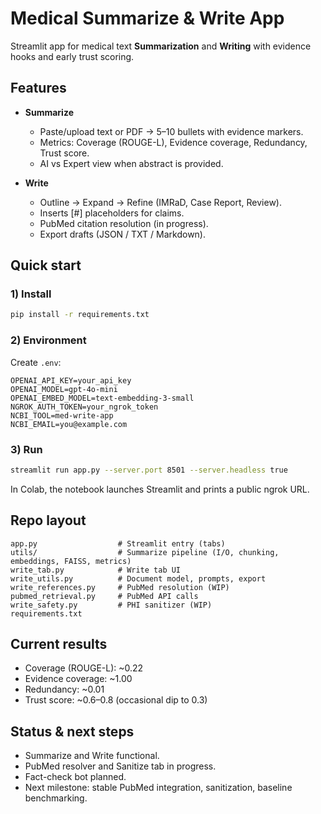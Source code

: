 # Medical Summarize & Write App

Streamlit app for medical text **Summarization** and **Writing** with evidence hooks and early trust scoring.

## Features
- **Summarize**
  - Paste/upload text or PDF → 5–10 bullets with evidence markers.
  - Metrics: Coverage (ROUGE-L), Evidence coverage, Redundancy, Trust score.
  - AI vs Expert view when abstract is provided.

- **Write**
  - Outline → Expand → Refine (IMRaD, Case Report, Review).
  - Inserts [#] placeholders for claims.
  - PubMed citation resolution (in progress).
  - Export drafts (JSON / TXT / Markdown).

## Quick start

### 1) Install
```bash
pip install -r requirements.txt
```

### 2) Environment
Create `.env`:
```
OPENAI_API_KEY=your_api_key
OPENAI_MODEL=gpt-4o-mini
OPENAI_EMBED_MODEL=text-embedding-3-small
NGROK_AUTH_TOKEN=your_ngrok_token
NCBI_TOOL=med-write-app
NCBI_EMAIL=you@example.com
```

### 3) Run
```bash
streamlit run app.py --server.port 8501 --server.headless true
```

In Colab, the notebook launches Streamlit and prints a public ngrok URL.

## Repo layout
```
app.py                  # Streamlit entry (tabs)
utils/                  # Summarize pipeline (I/O, chunking, embeddings, FAISS, metrics)
write_tab.py            # Write tab UI
write_utils.py          # Document model, prompts, export
write_references.py     # PubMed resolution (WIP)
pubmed_retrieval.py     # PubMed API calls
write_safety.py         # PHI sanitizer (WIP)
requirements.txt
```

## Current results
- Coverage (ROUGE-L): ~0.22
- Evidence coverage: ~1.00
- Redundancy: ~0.01
- Trust score: ~0.6–0.8 (occasional dip to 0.3)

## Status & next steps
- Summarize and Write functional.
- PubMed resolver and Sanitize tab in progress.
- Fact-check bot planned.
- Next milestone: stable PubMed integration, sanitization, baseline benchmarking.
